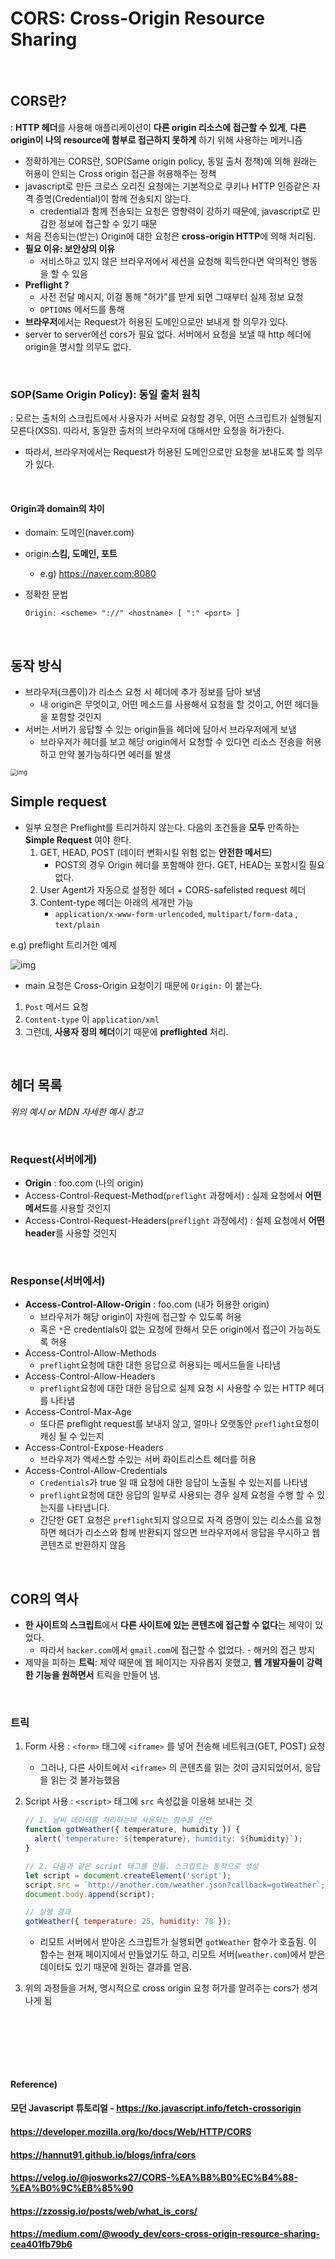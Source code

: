 # CORS: Cross-Origin Resource Sharing

<br>

## CORS란?

: **HTTP 헤더**를 사용해 애플리케이션이 **다른 origin 리소스에 접근할 수 있게**, **다른 origin이 나의 resource에 함부로 접근하지 못하게** 하기 위해 사용하는 메커니즘

* 정확하게는 CORS란, SOP(Same origin policy, 동일 출처 정책)에 의해 원래는 허용이 안되는 Cross origin 접근을 허용해주는 정책
* javascript로 만든 크로스 오리진 요청에는 기본적으로 쿠키나 HTTP 인증같은 자격 증명(Credential)이 함께 전송되지 않는다.
  * credential과 함께 전송되는 요청은 영향력이 강하기 때문에, javascript로 민감한 정보에 접근할 수 있기 때문
* 처음 전송되는(받는) Origin에 대한 요청은 **cross-origin HTTP**에 의해 처리됨.
* **필요 이유: 보안상의 이유**
  * 서비스하고 있지 않은 브라우저에서 세션을 요청해 획득한다면 악의적인 행동을 할 수 있음
* **Preflight ?**
  * 사전 전달 메시지, 이걸 통해 "허가"를 받게 되면 그때부터 실제 정보 요청
  * `OPTIONS` 메서드를 통해
* **브라우저**에서는 Request가 허용된 도메인으로만 보내게 할 의무가 있다.
* server to server에선 cors가 필요 없다. 서버에서 요청을 보낼 때 http 헤더에 origin을 명시할 의무도 없다.

<br>

### SOP(Same Origin Policy): 동일 출처 원칙

: 모르는 출처의 스크립트에서 사용자가 서버로 요청할 경우, 어떤 스크립트가 실행될지 모른다(XSS). 따라서, 동일한 출처의 브라우저에 대해서만 요청을 허가한다.

* 따라서, 브라우저에서는 Request가 허용된 도메인으로만 요청을 보내도록 할 의무가 있다.

<br>

#### Origin과 domain의 차이

* domain: 도메인(naver.com)

* origin:**스킴, 도메인, 포트** 

  * e.g) https://naver.com:8080

* 정확한 문법

  ```http
  Origin: <scheme> "://" <hostname> [ ":" <port> ]
  ```

<br>

## 동작 방식

* 브라우저(크롬이)가 리소스 요청 시 헤더에 추가 정보를 담아 보냄
  * 내 origin은 무엇이고, 어떤 메소드를 사용해서 요청을 할 것이고, 어떤 헤더들을 포함할 것인지
* 서버는 서버가 응답할 수 있는 origin들을 헤더에 담아서 브라우저에게 보냄
  * 브라우저가 헤더를 보고 해당 origin에서 요청할 수 있다면 리소스 전송을 허용하고 만약 불가능하다면 에러를 발생

<img src="https://mdn.mozillademos.org/files/17214/simple-req-updated.png" alt="img" style="zoom: 67%;" />

<br>

## Simple request

* 일부 요청은 Preflight를 트리거하지 않는다. 다음의 조건들을 **모두** 만족하는 **Simple Request** 여야 한다.
  1. GET, HEAD, POST (데이터 변화시킬 위험 없는 **안전한 메서드**)
     * POST의 경우 Origin 헤더를 포함해야 한다. GET, HEAD는 포함시킬 필요 없다.
  2. User Agent가 자동으로 설정한 헤더 + CORS-safelisted request 헤더
  3. Content-type 헤더는 아래의 세개만 가능
     * `application/x-www-form-urlencoded`, `multipart/form-data` , `text/plain` 


e.g) preflight 트리거한 예제

<img src="https://mdn.mozillademos.org/files/16753/preflight_correct.png" alt="img"  /> 

* main 요청은 Cross-Origin 요청이기 때문에 `Origin:` 이 붙는다.

1. `Post` 메서드 요청
2. `Content-type` 이 `application/xml`
3. 그런데, **사용자 정의 헤더**이기 때문에 **preflighted** 처리.

<br>

## 헤더 목록

*위의 예시 or MDN 자세한 예시 참고*

<br>

### Request(서버에게)

* **Origin** : foo.com (나의 origin)
* Access-Control-Request-Method(`preflight` 과정에서) : 실제 요청에서 **어떤 메서드**를 사용할 것인지
* Access-Control-Request-Headers(`preflight` 과정에서) : 실제 요청에서 **어떤 header**를 사용할 것인지

<br>

### Response(서버에서)

- **Access-Control-Allow-Origin** : foo.com (내가 허용한 origin)
  - 브라우저가 해당 origin이 자원에 접근할 수 있도록 허용
  - 혹은 `*`은 credentials이 없는 요청에 한해서 모든 origin에서 접근이 가능하도록 허용
- Access-Control-Allow-Methods
  - `preflight`요청에 대한 대한 응답으로 허용되는 메서드들을 나타냄
- Access-Control-Allow-Headers
  - `preflight`요청에 대한 대한 응답으로 실제 요청 시 사용할 수 있는 HTTP 헤더를 나타냄
- Access-Control-Max-Age
  - 또다른 preflight request를 보내지 않고, 얼마나 오랫동안 `preflight`요청이 캐싱 될 수 있는지
- Access-Control-Expose-Headers
  - 브라우저가 액세스할 수있는 서버 화이트리스트 헤더를 허용
- Access-Control-Allow-Credentials
  - `Credentials`가 true 일 때 요청에 대한 응답이 노출될 수 있는지를 나타냄
  - `preflight`요청에 대한 응답의 일부로 사용되는 경우 실제 요청을 수행 할 수 있는지를 나타냅니다.
  - 간단한 GET 요청은 `preflight`되지 않으므로 자격 증명이 있는 리소스를 요청하면 헤더가 리소스와 함께 반환되지 않으면 브라우저에서 응답을 무시하고 웹 콘텐츠로 반환하지 않음

<br>

## COR의 역사

* **한 사이트의 스크립트**에서 **다른 사이트에 있는 콘텐츠에 접근할 수 없다**는 제약이 있었다.
  * 따라서 `hacker.com`에서 `gmail.com`에 접근할 수 없었다. - 해커의 접근 방지
* 제약을 피하는 **트릭**: 제약 때문에 웹 페이지는 자유롭지 못했고, **웹 개발자들이 강력한 기능을 원하면서** 트릭을 만들어 냄.

<br>

### 트릭

1. Form 사용 : `<form>` 태그에 `<iframe>` 를 넣어 전송해 네트워크(GET, POST) 요청

   * 그러나, 다른 사이트에서  `<iframe>` 의 콘텐츠를 읽는 것이 금지되었어서, 응답을 읽는 것 불가능했음

2. Script 사용 : `<script>` 태그에 `src` 속성값을 이용해 보내는 것

   ```javascript
   // 1. 날씨 데이터를 처리하는데 사용되는 함수를 선언
   function gotWeather({ temperature, humidity }) {
     alert(`temperature: ${temperature}, humidity: ${humidity}`);
   }
   ```

   ```javascript
   // 2. 다음과 같은 script 태그를 만듦. 스크립트는 동적으로 생성
   let script = document.createElement('script');
   script.src = `http://another.com/weather.json?callback=gotWeather`;
   document.body.append(script);
   ```

   ```javascript
   // 실행 결과
   gotWeather({ temperature: 25, humidity: 78 });
   ```

   * 리모트 서버에서 받아온 스크립트가 실행되면 `gotWeather` 함수가 호출됨. 이 함수는 현재 페이지에서 만들었기도 하고, 리모트 서버(`weather.com`)에서 받은 데이터도 있기 때문에 원하는 결과를 얻음.

3. 위의 과정들을 거쳐, 명시적으로 cross origin 요청 허가를 알려주는 cors가 생겨나게 됨

<br><br>

<br><br>

#### Reference)

#### 모던 Javascript 튜토리얼 - https://ko.javascript.info/fetch-crossorigin

#### https://developer.mozilla.org/ko/docs/Web/HTTP/CORS

#### https://hannut91.github.io/blogs/infra/cors

#### https://velog.io/@josworks27/CORS-%EA%B8%B0%EC%B4%88-%EA%B0%9C%EB%85%90

#### https://zzossig.io/posts/web/what_is_cors/

#### https://medium.com/@woody_dev/cors-cross-origin-resource-sharing-cea401fb79b6